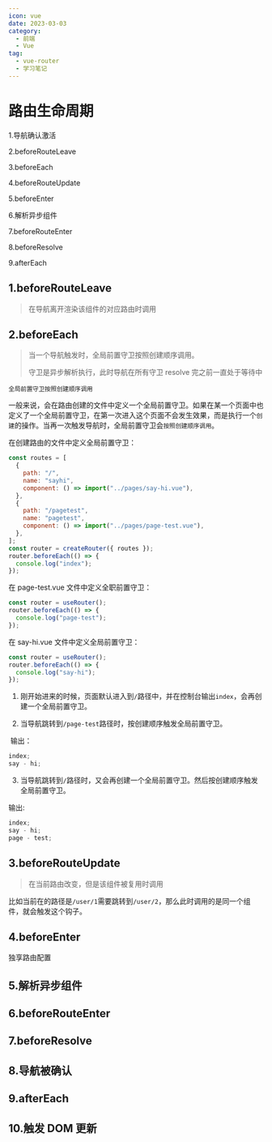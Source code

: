 ```yaml
---
icon: vue
date: 2023-03-03
category:
  - 前端
  - Vue
tag:
  - vue-router
  - 学习笔记
---
```


# 路由生命周期

1.导航确认激活

2.beforeRouteLeave

3.beforeEach

4.beforeRouteUpdate

5.beforeEnter

6.解析异步组件

7.beforeRouteEnter

8.beforeResolve

9.afterEach

## 1.beforeRouteLeave

> 在导航离开渲染该组件的对应路由时调用

## 2.beforeEach

> 当一个导航触发时，全局前置守卫按照创建顺序调用。
>
> 守卫是异步解析执行，此时导航在所有守卫 resolve 完之前一直处于等待中

`全局前置守卫按照创建顺序调用`

一般来说，会在路由创建的文件中定义一个全局前置守卫。如果在某一个页面中也定义了一个全局前置守卫，在第一次进入这个页面不会发生效果，而是执行一个`创建`的操作。当再一次触发导航时，全局前置守卫会`按照创建顺序调用`。

在创建路由的文件中定义全局前置守卫：

```js
const routes = [
  {
    path: "/",
    name: "sayhi",
    component: () => import("../pages/say-hi.vue"),
  },
  {
    path: "/pagetest",
    name: "pagetest",
    component: () => import("../pages/page-test.vue"),
  },
];
const router = createRouter({ routes });
router.beforeEach(() => {
  console.log("index");
});
```

在 page-test.vue 文件中定义全职前置守卫：

```js
const router = useRouter();
router.beforeEach(() => {
  console.log("page-test");
});
```

在 say-hi.vue 文件中定义全局前置守卫：

```js
const router = useRouter();
router.beforeEach(() => {
  console.log("say-hi");
});
```

1. 刚开始进来的时候，页面默认进入到`/`路径中，并在控制台输出`index`，会再创建一个全局前置守卫。

2. 当导航跳转到`/page-test`路径时，按创建顺序触发全局前置守卫。

​ 输出：

```js
index;
say - hi;
```

3. 当导航跳转到`/`路径时，又会再创建一个全局前置守卫。然后按创建顺序触发全局前置守卫。

输出:

```js
index;
say - hi;
page - test;
```

## 3.beforeRouteUpdate

> 在当前路由改变，但是该组件被复用时调用

比如当前在的路径是`/user/1`需要跳转到`/user/2`，那么此时调用的是同一个组件，就会触发这个钩子。

## 4.beforeEnter

独享路由配置

## 5.解析异步组件

## 6.beforeRouteEnter

## 7.beforeResolve

## 8.导航被确认

## 9.afterEach

## 10.触发 DOM 更新
